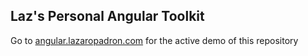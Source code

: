 ## Laz's Personal Angular Toolkit

Go to [angular.lazaropadron.com](http://angular.lazaropadron.com) for the active demo of this repository
